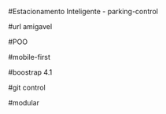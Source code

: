 #Estacionamento Inteligente - parking-control

#url amigavel

#POO

#mobile-first

#boostrap 4.1

#git control


#modular
